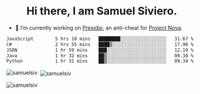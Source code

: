 <h1 align="center">Hi there, I am Samuel Siviero.</h1>

- 🔭 I’m currently working on [Presidio](https://presidio.ac), an anti-cheat for [Project Nova](https://discord.gg/novafn).

<!--START_SECTION:waka-->

```txt
JavaScript        5 hrs 10 mins   ████████░░░░░░░░░░░░░░░░░   31.67 %
C#                2 hrs 55 mins   ████▒░░░░░░░░░░░░░░░░░░░░   17.90 %
JSON              1 hr 59 mins    ███░░░░░░░░░░░░░░░░░░░░░░   12.19 %
Java              1 hr 32 mins    ██▒░░░░░░░░░░░░░░░░░░░░░░   09.38 %
Python            1 hr 31 mins    ██▒░░░░░░░░░░░░░░░░░░░░░░   09.34 %
```

<!--END_SECTION:waka-->

<p><img align="left" src="https://github-readme-stats.vercel.app/api/top-langs?username=samuelsiv&show_icons=true&locale=en&layout=compact&theme=radical" alt="samuelsiv" /></p>

<p>&nbsp;<img align="center" src="https://github-readme-stats.vercel.app/api?username=samuelsiv&show_icons=true&locale=en&theme=radical" alt="samuelsiv" /></p>
<p align="left"> <img src="https://komarev.com/ghpvc/?username=samuelsiv&label=Profile%20views&color=0e75b6&style=flat" alt="samuelsiv" /> </p>
